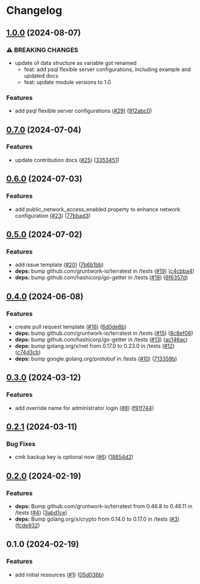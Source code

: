 # Changelog

## [1.0.0](https://github.com/CloudNationHQ/terraform-azure-psql/compare/v0.7.0...v1.0.0) (2024-08-07)


### ⚠ BREAKING CHANGES

* update of data structure as variable got renamed
    * feat: add psql flexible server configurations, including example and updated docs
    * feat: update module versions to 1.0

### Features

* add psql flexible server configurations ([#29](https://github.com/CloudNationHQ/terraform-azure-psql/issues/29)) ([912abc0](https://github.com/CloudNationHQ/terraform-azure-psql/commit/912abc0df8a4e095ba8d83d876ee94b559b05b8d))

## [0.7.0](https://github.com/CloudNationHQ/terraform-azure-psql/compare/v0.6.0...v0.7.0) (2024-07-04)


### Features

* update contribution docs ([#25](https://github.com/CloudNationHQ/terraform-azure-psql/issues/25)) ([3353451](https://github.com/CloudNationHQ/terraform-azure-psql/commit/3353451751741f2cda17ca106114c6ce69723c75))

## [0.6.0](https://github.com/CloudNationHQ/terraform-azure-psql/compare/v0.5.0...v0.6.0) (2024-07-03)


### Features

* add public_network_access_enabled property to enhance network configuration ([#23](https://github.com/CloudNationHQ/terraform-azure-psql/issues/23)) ([77bbad3](https://github.com/CloudNationHQ/terraform-azure-psql/commit/77bbad33a7555c72193de245d79821e07435eda4))

## [0.5.0](https://github.com/CloudNationHQ/terraform-azure-psql/compare/v0.4.0...v0.5.0) (2024-07-02)


### Features

* add issue template ([#20](https://github.com/CloudNationHQ/terraform-azure-psql/issues/20)) ([7b6b1bb](https://github.com/CloudNationHQ/terraform-azure-psql/commit/7b6b1bbc50296add8e29624772d20f18f4d42623))
* **deps:** bump github.com/gruntwork-io/terratest in /tests ([#19](https://github.com/CloudNationHQ/terraform-azure-psql/issues/19)) ([c4cbba4](https://github.com/CloudNationHQ/terraform-azure-psql/commit/c4cbba4cccabb2ae031f5f63be1629a7ac70b06c))
* **deps:** bump github.com/hashicorp/go-getter in /tests ([#18](https://github.com/CloudNationHQ/terraform-azure-psql/issues/18)) ([6f6357d](https://github.com/CloudNationHQ/terraform-azure-psql/commit/6f6357df78c38c4a332785e3ec12fb409378ceca))

## [0.4.0](https://github.com/CloudNationHQ/terraform-azure-psql/compare/v0.3.0...v0.4.0) (2024-06-08)


### Features

* create pull request template ([#16](https://github.com/CloudNationHQ/terraform-azure-psql/issues/16)) ([6d0de8b](https://github.com/CloudNationHQ/terraform-azure-psql/commit/6d0de8b9c2d46bc3d172f43c14ccf97d2b45126d))
* **deps:** bump github.com/gruntwork-io/terratest in /tests ([#15](https://github.com/CloudNationHQ/terraform-azure-psql/issues/15)) ([8c8ef06](https://github.com/CloudNationHQ/terraform-azure-psql/commit/8c8ef06706e8df4dc3a7fafb1f3f12398ef32434))
* **deps:** bump github.com/hashicorp/go-getter in /tests ([#13](https://github.com/CloudNationHQ/terraform-azure-psql/issues/13)) ([ac146ac](https://github.com/CloudNationHQ/terraform-azure-psql/commit/ac146ac9a21e596ce5bd08c52b98a86de5004fdc))
* **deps:** bump golang.org/x/net from 0.17.0 to 0.23.0 in /tests ([#12](https://github.com/CloudNationHQ/terraform-azure-psql/issues/12)) ([c74d3cb](https://github.com/CloudNationHQ/terraform-azure-psql/commit/c74d3cbdc00b5e9815637d3d9e25d095955bba1b))
* **deps:** bump google.golang.org/protobuf in /tests ([#10](https://github.com/CloudNationHQ/terraform-azure-psql/issues/10)) ([713359b](https://github.com/CloudNationHQ/terraform-azure-psql/commit/713359b8bc0e9997322ab5af5754417885ec9023))

## [0.3.0](https://github.com/CloudNationHQ/terraform-azure-psql/compare/v0.2.1...v0.3.0) (2024-03-12)


### Features

* add override name for administrator login ([#8](https://github.com/CloudNationHQ/terraform-azure-psql/issues/8)) ([f91f744](https://github.com/CloudNationHQ/terraform-azure-psql/commit/f91f7442c9fee531cef46fbd3871a04a1481db0a))

## [0.2.1](https://github.com/CloudNationHQ/terraform-azure-psql/compare/v0.2.0...v0.2.1) (2024-03-11)


### Bug Fixes

* cmk backup key is optional now ([#6](https://github.com/CloudNationHQ/terraform-azure-psql/issues/6)) ([18854d2](https://github.com/CloudNationHQ/terraform-azure-psql/commit/18854d23a8946361f9a8ade3451e9ea18e6c6561))

## [0.2.0](https://github.com/CloudNationHQ/terraform-azure-psql/compare/v0.1.0...v0.2.0) (2024-02-19)


### Features

* **deps:** Bump github.com/gruntwork-io/terratest from 0.46.8 to 0.46.11 in /tests ([#4](https://github.com/CloudNationHQ/terraform-azure-psql/issues/4)) ([3abd1ce](https://github.com/CloudNationHQ/terraform-azure-psql/commit/3abd1ce580af7fca953fea347761c39edfc56192))
* **deps:** Bump golang.org/x/crypto from 0.14.0 to 0.17.0 in /tests ([#3](https://github.com/CloudNationHQ/terraform-azure-psql/issues/3)) ([fcde932](https://github.com/CloudNationHQ/terraform-azure-psql/commit/fcde93276682ad37786ce484be8bc46c832ce116))

## 0.1.0 (2024-02-19)


### Features

* add initial resources ([#1](https://github.com/CloudNationHQ/terraform-azure-psql/issues/1)) ([05d036b](https://github.com/CloudNationHQ/terraform-azure-psql/commit/05d036b765f6779f419251d9b8dd37b5f5bad847))
